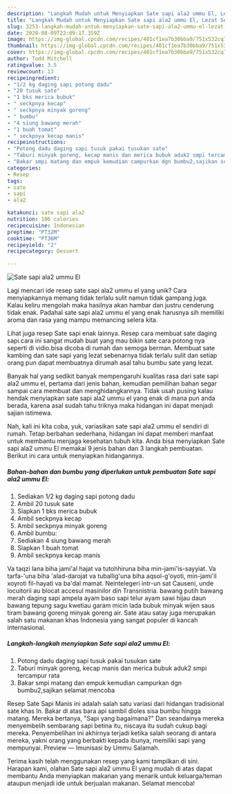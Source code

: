 ```yaml
---
description: "Langkah Mudah untuk Menyiapkan Sate sapi ala2 ummu El, Lezat Sekali"
title: "Langkah Mudah untuk Menyiapkan Sate sapi ala2 ummu El, Lezat Sekali"
slug: 3253-langkah-mudah-untuk-menyiapkan-sate-sapi-ala2-ummu-el-lezat-sekali
date: 2020-08-09T22:09:17.359Z
image: https://img-global.cpcdn.com/recipes/401cf1ea7b30bba9/751x532cq70/sate-sapi-ala2-ummu-el-foto-resep-utama.jpg
thumbnail: https://img-global.cpcdn.com/recipes/401cf1ea7b30bba9/751x532cq70/sate-sapi-ala2-ummu-el-foto-resep-utama.jpg
cover: https://img-global.cpcdn.com/recipes/401cf1ea7b30bba9/751x532cq70/sate-sapi-ala2-ummu-el-foto-resep-utama.jpg
author: Todd Mitchell
ratingvalue: 3.5
reviewcount: 13
recipeingredient:
- "1/2 kg daging sapi potong dadu"
- "20 tusuk sate"
- "1 bks merica bubuk"
- " seckpnya kecap"
- " seckpnya minyak goreng"
- " bumbu"
- "4 siung bawang merah"
- "1 buah tomat"
- " seckpnya kecap manis"
recipeinstructions:
- "Potong dadu daging sapi tusuk pakai tusukan sate"
- "Taburi minyak goreng, kecap manis dan merica bubuk aduk2 smpi tercampur rata"
- "Bakar smpi matang dan empuk kemudian campurkan dgn bumbu2,sajikan selamat mencoba"
categories:
- Resep
tags:
- sate
- sapi
- ala2

katakunci: sate sapi ala2 
nutrition: 106 calories
recipecuisine: Indonesian
preptime: "PT32M"
cooktime: "PT36M"
recipeyield: "2"
recipecategory: Dessert

---
```



![Sate sapi ala2 ummu El](https://img-global.cpcdn.com/recipes/401cf1ea7b30bba9/751x532cq70/sate-sapi-ala2-ummu-el-foto-resep-utama.jpg)

Lagi mencari ide resep sate sapi ala2 ummu el yang unik? Cara menyiapkannya memang tidak terlalu sulit namun tidak gampang juga. Kalau keliru mengolah maka hasilnya akan hambar dan justru cenderung tidak enak. Padahal sate sapi ala2 ummu el yang enak harusnya sih memiliki aroma dan rasa yang mampu memancing selera kita.

Lihat juga resep Sate sapi enak lainnya. Resep cara membuat sate daging sapi.cara ini sangat mudah buat yang mau bikin sate cara potong nya seperti di vidio.bisa dicoba di rumah dan semoga berman. Membuat sate kambing dan sate sapi yang lezat sebenarnya tidak terlalu sulit dan setiap orang pun dapat membuatnya dirumah asal tahu bumbu sate yang lezat.

Banyak hal yang sedikit banyak mempengaruhi kualitas rasa dari sate sapi ala2 ummu el, pertama dari jenis bahan, kemudian pemilihan bahan segar sampai cara membuat dan menghidangkannya. Tidak usah pusing kalau hendak menyiapkan sate sapi ala2 ummu el yang enak di mana pun anda berada, karena asal sudah tahu triknya maka hidangan ini dapat menjadi sajian istimewa.


Nah, kali ini kita coba, yuk, variasikan sate sapi ala2 ummu el sendiri di rumah. Tetap berbahan sederhana, hidangan ini dapat memberi manfaat untuk membantu menjaga kesehatan tubuh kita. Anda bisa menyiapkan Sate sapi ala2 ummu El memakai 9 jenis bahan dan 3 langkah pembuatan. Berikut ini cara untuk menyiapkan hidangannya.

<!--inarticleads1-->

##### Bahan-bahan dan bumbu yang diperlukan untuk pembuatan Sate sapi ala2 ummu El:

1. Sediakan 1/2 kg daging sapi potong dadu
1. Ambil 20 tusuk sate
1. Siapkan 1 bks merica bubuk
1. Ambil  seckpnya kecap
1. Ambil  seckpnya minyak goreng
1. Ambil  bumbu:
1. Sediakan 4 siung bawang merah
1. Siapkan 1 buah tomat
1. Ambil  seckpnya kecap manis


Va taqzi lana biha jami&#39;al hajat va tutohhiruna biha min-jami&#39;is-sayyiat. Va tarfa-&#39;una biha &#39;alad-darojat va tuballig&#39;una biha aqsol-g&#39;oyoti, min-jami&#39;il xoyroti fil-hayati va ba&#39;dal mamat. Neintelegeri intr-un sat Causeni, unde locuitorii au blocat accesul masinilor din Transnistria. bawang putih bawang merah daging sapi ampela ayam baso sapi telur ayam sawi hijau daun bawang tepung sagu kwetiau garam micin lada bubuk minyak wijen saus tiram bawang goreng minyak goreng air. Sate atau satay juga merupakan salah satu makanan khas Indonesia yang sangat populer di kancah internasional. 

<!--inarticleads2-->

##### Langkah-langkah menyiapkan Sate sapi ala2 ummu El:

1. Potong dadu daging sapi tusuk pakai tusukan sate
1. Taburi minyak goreng, kecap manis dan merica bubuk aduk2 smpi tercampur rata
1. Bakar smpi matang dan empuk kemudian campurkan dgn bumbu2,sajikan selamat mencoba


Resep Sate Sapi Manis ini adalah salah satu variasi dari hidangan tradisional sate khas In. Bakar di atas bara api sambil dioles sisa bumbu hingga matang. Mereka bertanya, &#34;Sapi yang bagaimana?&#34; Dan seandainya mereka menyembelih sembarang sapi betina itu, niscaya itu sudah cukup bagi mereka. Penyembelihan ini akhirnya terjadi ketika salah seorang di antara mereka, yakni orang yang berbakti kepada ibunya, memiliki sapi yang mempunyai. Preview — Imunisasi by Ummu Salamah. 

Terima kasih telah menggunakan resep yang kami tampilkan di sini. Harapan kami, olahan Sate sapi ala2 ummu El yang mudah di atas dapat membantu Anda menyiapkan makanan yang menarik untuk keluarga/teman ataupun menjadi ide untuk berjualan makanan. Selamat mencoba!
